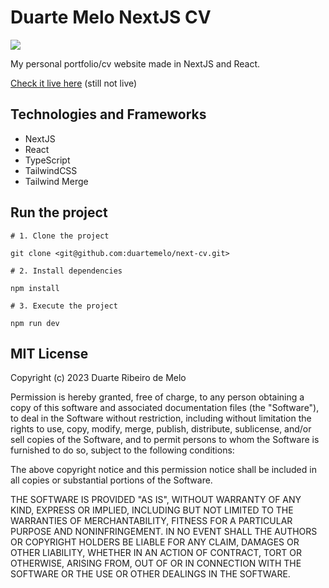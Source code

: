 # Duarte Melo NextJS CV

<img src="https://i.imgur.com/HwuviAp.png" align="center"/>

My personal portfolio/cv website made in NextJS and React.

[Check it live here](https://google.com/) (still not live)

## Technologies and Frameworks

- NextJS
- React
- TypeScript
- TailwindCSS
- Tailwind Merge


## Run the project

```shell
# 1. Clone the project

git clone <git@github.com:duartemelo/next-cv.git>

# 2. Install dependencies

npm install

# 3. Execute the project

npm run dev
```

## MIT License

Copyright (c) 2023 Duarte Ribeiro de Melo

Permission is hereby granted, free of charge, to any person obtaining a copy
of this software and associated documentation files (the "Software"), to deal
in the Software without restriction, including without limitation the rights
to use, copy, modify, merge, publish, distribute, sublicense, and/or sell
copies of the Software, and to permit persons to whom the Software is
furnished to do so, subject to the following conditions:

The above copyright notice and this permission notice shall be included in all
copies or substantial portions of the Software.

THE SOFTWARE IS PROVIDED "AS IS", WITHOUT WARRANTY OF ANY KIND, EXPRESS OR
IMPLIED, INCLUDING BUT NOT LIMITED TO THE WARRANTIES OF MERCHANTABILITY,
FITNESS FOR A PARTICULAR PURPOSE AND NONINFRINGEMENT. IN NO EVENT SHALL THE
AUTHORS OR COPYRIGHT HOLDERS BE LIABLE FOR ANY CLAIM, DAMAGES OR OTHER
LIABILITY, WHETHER IN AN ACTION OF CONTRACT, TORT OR OTHERWISE, ARISING FROM,
OUT OF OR IN CONNECTION WITH THE SOFTWARE OR THE USE OR OTHER DEALINGS IN THE
SOFTWARE.

